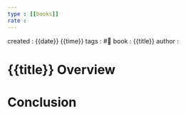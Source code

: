 ```yaml
---
type : [[books]]
rate : 
---
```


created : {{date}} {{time}}
tags : #📔 
book : {{title}}
author : 

# {{title}} Overview


# Conclusion
